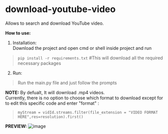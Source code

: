 # download-youtube-video
Allows to search and download YouTube video.

**How to use:**  
1. Installation:  
   Download the project and open cmd or shell inside project and run  
  >`pip install -r requirements.txt` #This will download all the required necessary packages  
    
2. Run:  
  >Run the main.py file and just follow the prompts
   
 **NOTE:** By defualt, It will download .mp4 videos.  
           Currently, there is no option to choose which format to download except for to edit this specific code and enter "format" :  
>`myStream = vidId.streams.filter(file_extension = "VIDEO FORMAT HERE",res=resolution).first()`
    
    
    
**PREVIEW:**
![image](https://user-images.githubusercontent.com/98334833/208937224-1043899e-feb0-4d02-88c7-0771b0c26e63.png)

